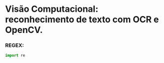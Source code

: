 # Visão Computacional: reconhecimento de texto com OCR e OpenCV.






### REGEX:

```python
import re
```
